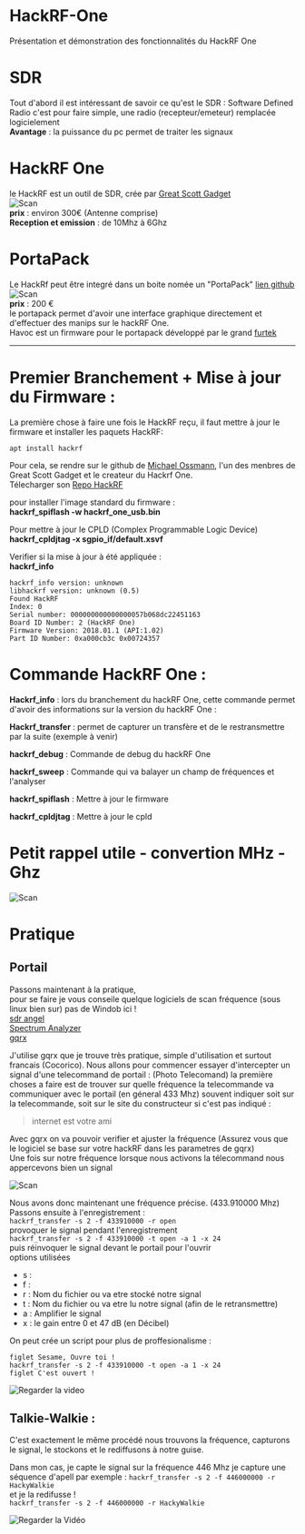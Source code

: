 # HackRF-One
Présentation et démonstration des fonctionnalités du HackRF One
# SDR 
Tout d'abord il est intéressant de savoir ce qu'est le SDR : 
Software Defined Radio c'est pour faire simple, une radio (recepteur/emeteur) remplacée logicielement  
__Avantage__ : la puissance du pc permet de traiter les signaux  
 
# HackRF One  
le HackRF est un outil de SDR, crée par [Great Scott Gadget](https://greatscottgadgets.com)  
![Scan](https://user-images.githubusercontent.com/39098396/79736639-6d92e600-82fa-11ea-8e76-a5e6a3ea749a.jpeg)  
__prix__ : environ 300€ (Antenne comprise)  
__Reception et emission__ : de 10Mhz à 6Ghz

# PortaPack  
Le HackRf peut être integré dans un boite nomée un "PortaPack" [lien github](https://github.com/sharebraind/portapack-hackrf)  
![Scan](https://user-images.githubusercontent.com/39098396/79736658-72579a00-82fa-11ea-8692-116d2b8a5461.jpeg)  
__prix__ : 200 €  
le portapack permet d'avoir une interface graphique directement et d'effectuer des manips sur le hackRF One.  
Havoc est un firmware pour le portapack développé par le grand [furtek](https://github.com/furrtek/portapack-havoc)


--------------------------------------------------------------------


# Premier Branchement + Mise à jour du Firmware :  

La première chose à faire une fois le HackRF reçu, il faut mettre à jour le firmware et installer les paquets HackRF:   

``` apt install hackrf ``` 

Pour cela, se rendre sur le github de [Michael Ossmann](https://github.com/mossmann), l'un des menbres de Great Scott Gadget et le createur du Hackrf One.  
Télecharger son [Repo HackRF](https://github.com/mossmann/hackrf)  

pour installer l'image standard du firmware :  
__hackrf_spiflash -w hackrf_one_usb.bin__

Pour mettre à jour le CPLD (Complex Programmable Logic Device)   
__hackrf_cpldjtag -x sgpio_if/default.xsvf__

Verifier si la mise à jour à été appliquée :    
__hackrf_info__
``` hackrf_info 
hackrf_info version: unknown
libhackrf version: unknown (0.5)
Found HackRF
Index: 0
Serial number: 000000000000000057b068dc22451163
Board ID Number: 2 (HackRF One)
Firmware Version: 2018.01.1 (API:1.02)
Part ID Number: 0xa000cb3c 0x00724357
```

# Commande HackRF One : 

__Hackrf_info__ : lors du branchement du hackRF One, cette commande permet d'avoir des informations sur la version du hackRF One :  

__Hackrf_transfer__ : permet de capturer un transfère et de le restransmettre par la suite (exemple à venir)

__hackrf_debug__ : Commande de debug du hackRF One 

__hackrf_sweep__ : Commande qui va balayer un champ de fréquences et l'analyser 

__hackrf_spiflash__ : Mettre à jour le firmware 

__hackrf_cpldjtag__ : Mettre à jour le cpld


# Petit rappel utile - convertion MHz - Ghz 
![Scan](https://user-images.githubusercontent.com/39098396/79741752-109b2e00-8302-11ea-80d2-f7132bdcff0b.png)


# Pratique  

## Portail 

Passons maintenant à la pratique,   
pour se faire je vous conseile quelque logiciels de scan fréquence (sous linux bien sur) pas de Windob ici !  
[sdr angel](https://github.com/f4exb/sdrangel)  
[Spectrum Analyzer](https://github.com/pavsa/hackrf-spectrum-analyzer)  
[gqrx](https://gqrx.dk/)  

J'utilise gqrx que je trouve très pratique, simple d'utilisation et surtout francais (Cocorico).
Nous allons pour commencer essayer d'intercepter un signal d'une telecommand de portail :
(Photo Telecomand)
la première choses a faire est de trouver sur quelle fréquence la telecommande va communiquer avec le portail (en géneral 433 Mhz)
souvent indiquer soit sur la telecommande, soit sur le site du constructeur si c'est pas indiqué :
> internet est votre ami 

Avec gqrx on va pouvoir verifier et ajuster la fréquence (Assurez vous que le logiciel se base sur votre hackRF dans les parametres de gqrx)  
Une fois sur notre fréquence lorsque nous activons la télecommand nous appercevons bien un signal   

![Scan](https://user-images.githubusercontent.com/39098396/79851629-e0b55e80-83c5-11ea-8a63-2675dcfc38d9.png)

Nous avons donc maintenant une fréquence précise. (433.910000 Mhz)
Passons ensuite à l'enregistrement :   
``` hackrf_transfer -s 2 -f 433910000 -r open  ```   
provoquer le signal pendant l'enregistrement   
``` hackrf_transfer -s 2 -f 433910000 -t open -a 1 -x 24  ```   
puis réinvoquer le signal devant le portail pour l'ouvrir  
options  utilisées 
- s : 
- f : 
- r : Nom du fichier ou va etre stocké notre signal 
- t : Nom du fichier ou va etre lu notre signal (afin de le retransmettre)
- a : Amplifier le signal
- x : le gain entre 0 et 47 dB (en Décibel)

On peut crée un script pour plus de proffesionalisme : 

```
figlet Sesame, Ouvre toi ! 
hackrf_transfer -s 2 -f 433910000 -t open -a 1 -x 24
figlet C'est ouvert !  
```   
![Regarder la video](https://www.youtube.com/watch?v=HM1JgZUscY0)

## Talkie-Walkie : 

C'est exactement le même procédé nous trouvons la fréquence, capturons le signal, le stockons et le rediffusons à notre guise. 

Dans mon cas, je capte le signal sur la fréquence 446 Mhz 
je capture une séquence d'apell par exemple  : 
```hackrf_transfer -s 2 -f 446000000 -r HackyWalkie```  
et je la redifusse !     
```hackrf_transfer -s 2 -f 446000000 -r HackyWalkie```   

![Regarder la Vidéo](https://www.youtube.com/watch?v=4-qAzXwfjRY)


